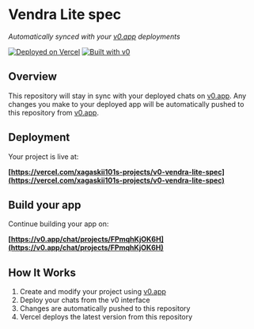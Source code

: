 # Vendra Lite spec

*Automatically synced with your [v0.app](https://v0.app) deployments*

[![Deployed on Vercel](https://img.shields.io/badge/Deployed%20on-Vercel-black?style=for-the-badge&logo=vercel)](https://vercel.com/xagaskii101s-projects/v0-vendra-lite-spec)
[![Built with v0](https://img.shields.io/badge/Built%20with-v0.app-black?style=for-the-badge)](https://v0.app/chat/projects/FPmqhKjOK6H)

## Overview

This repository will stay in sync with your deployed chats on [v0.app](https://v0.app).
Any changes you make to your deployed app will be automatically pushed to this repository from [v0.app](https://v0.app).

## Deployment

Your project is live at:

**[https://vercel.com/xagaskii101s-projects/v0-vendra-lite-spec](https://vercel.com/xagaskii101s-projects/v0-vendra-lite-spec)**

## Build your app

Continue building your app on:

**[https://v0.app/chat/projects/FPmqhKjOK6H](https://v0.app/chat/projects/FPmqhKjOK6H)**

## How It Works

1. Create and modify your project using [v0.app](https://v0.app)
2. Deploy your chats from the v0 interface
3. Changes are automatically pushed to this repository
4. Vercel deploys the latest version from this repository
